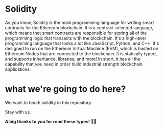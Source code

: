 # Solidity
As you know, Solidity is the main programming language for writing smart contracts for the Ethereum blockchain.
It is a contract-oriented language, which means that smart contracts are responsible for storing all of the programming logic that transacts with the blockchain.
It's a high-level programming language that looks a lot like JavaScript, Python, and C++.
It's designed to run on the Ethereum Virtual Machine (EVM), which is hosted on Ethereum Nodes that are connected to the blockchain.
It is statically typed, and supports inheritance, libraries, and more! In short, it has all the capability that you need in order build industrial strength blockchain applications.

# what we're going to do here?
We want to teach solidity in this repository.

Stay with us.

**A big thanks to you for read these types!** 👍🏼
